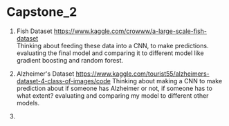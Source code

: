 # Capstone_2

1. Fish Dataset
   https://www.kaggle.com/crowww/a-large-scale-fish-dataset  
   Thinking about feeding these data into a CNN, to make predictions. evaluating the final model and comparing it to different model like gradient boosting and random forest.
   
2. Alzheimer's Dataset
   https://www.kaggle.com/tourist55/alzheimers-dataset-4-class-of-images/code
   Thinking about making a CNN to make prediction about if someone has Alzheimer or not, if someone has to what extent? evaluating and comparing my model to different other models.
   
3.
